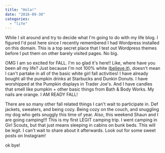 ```yaml
---
title: "Hola!"
date: "2016-09-30"
categories: 
  - "life"
---
```


While I sit around and try to decide what I'm going to do with my life blog. I figured I'd post here since I recently remembered I had Wordpress installed on this domain. This is a top secret place that I test out Wordpress themes before I put them on other barely visited pages. No big.

OMG I am so excited for FALL. I'm so glad it's here!! Like, where have you been all my life? Just because I'm not 100% white ([believe it](http://dna.ancestry.com/public/ethnicity/022e9946-6992-48bc-ad9c-9b9915afd3a6/2b50218b-1a8f-4933-ad8b-edcc56c44437)), doesn't mean I can't partake in all of the basic white girl fall activities! I have already bought all the pumpkin drinks at Starbucks and Dunkin Donuts. I have worshipped at the Pumpkin displays in Trader Joe's. And I have candles that smell like pumpkin + other basic things from Bath & Body Works. My nails are orange. I AM READY FALL!

There are so many other fall related things I can't wait to participate in. Def jackets, sweaters, and being cozy. Being cozy on the couch, and snuggling my dog who gets snuggly this time of year. Also, this weekend Shaun and I are going camping!!! This is my first LEGIT camping trip. I went camping in Girl Scouts, but that just means sleeping in cabins on bunk beds. This will be legit. I can't wait to share about it afterwards. Look out for some sweet posts on Instagram!

ok bye!
